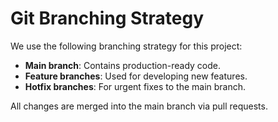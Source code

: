 # Git Branching Strategy

We use the following branching strategy for this project:

- **Main branch**: Contains production-ready code.
- **Feature branches**: Used for developing new features.
- **Hotfix branches**: For urgent fixes to the main branch.

All changes are merged into the main branch via pull requests.